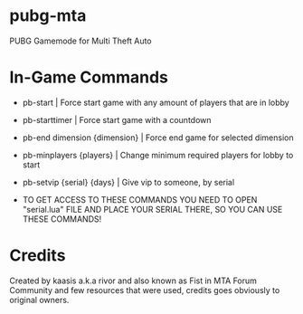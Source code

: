 # pubg-mta
PUBG Gamemode for Multi Theft Auto

# In-Game Commands
- pb-start | Force start game with any amount of players that are in lobby
- pb-starttimer | Force start game with a countdown
- pb-end dimension {dimension} | Force end game for selected dimension
- pb-minplayers {players} | Change minimum required players for lobby to start
- pb-setvip {serial} {days} | Give vip to someone, by serial

- TO GET ACCESS TO THESE COMMANDS YOU NEED TO OPEN "serial.lua" FILE AND PLACE YOUR SERIAL THERE, SO YOU CAN USE THESE COMMANDS!

# Credits
Created by kaasis a.k.a rivor and also known as Fist in MTA Forum Community and few resources that were used, credits goes obviously to original owners. 
